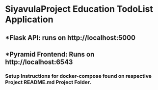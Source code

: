 # SiyavulaProject Education TodoList Application
## *Flask API: runs on http://localhost:5000
## *Pyramid Frontend: Runs on http://localhost:6543
### Setup Instructions for docker-compose found on respective Project README.md Project Folder.
